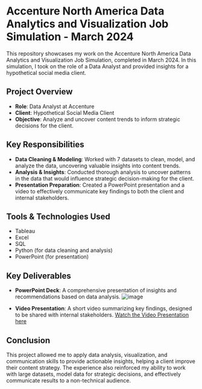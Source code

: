 # Accenture North America Data Analytics and Visualization Job Simulation - March 2024

This repository showcases my work on the Accenture North America Data Analytics and Visualization Job Simulation, completed in March 2024. In this simulation, I took on the role of a Data Analyst and provided insights for a hypothetical social media client.

## Project Overview
- **Role**: Data Analyst at Accenture
- **Client**: Hypothetical Social Media Client
- **Objective**: Analyze and uncover content trends to inform strategic decisions for the client.

## Key Responsibilities
- **Data Cleaning & Modeling**: Worked with 7 datasets to clean, model, and analyze the data, uncovering valuable insights into content trends.
- **Analysis & Insights**: Conducted thorough analysis to uncover patterns in the data that would influence strategic decision-making for the client.
- **Presentation Preparation**: Created a PowerPoint presentation and a video to effectively communicate key findings to both the client and internal stakeholders.

## Tools & Technologies Used
- Tableau
- Excel
- SQL
- Python (for data cleaning and analysis)
- PowerPoint (for presentation)

## Key Deliverables
- **PowerPoint Deck**: A comprehensive presentation of insights and recommendations based on data analysis.
  ![image](https://github.com/user-attachments/assets/813f758a-3672-4249-8200-34f4a9ed6207)

- **Video Presentation**: A short video summarizing key findings, designed to be shared with internal stakeholders.
[Watch the Video Presentation here](<https://forage-uploads-prod.s3.amazonaws.com/F3ibdcsBMdHobfox9/1711220276069/QcZfcKjEsWosLd8oD.webm?AWSAccessKeyId=AKIAYS3QYTOPTHBP7RSV&Expires=1742675758&Signature=vQz1O0VImms8RnQ%2FHGCY4o17d50%3D>)
## Conclusion
This project allowed me to apply data analysis, visualization, and communication skills to provide actionable insights, helping a client improve their content strategy. The experience also reinforced my ability to work with large datasets, model data for strategic decisions, and effectively communicate results to a non-technical audience.
